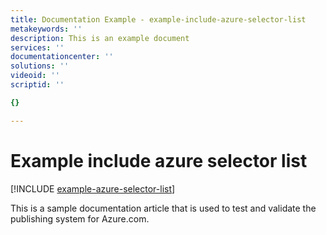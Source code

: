 ```yaml
---
title: Documentation Example - example-include-azure-selector-list
metakeywords: ''
description: This is an example document
services: ''
documentationcenter: ''
solutions: ''
videoid: ''
scriptid: ''

{}

---
```

# Example include azure selector list
[!INCLUDE [example-azure-selector-list](includes/example-azure-selector-list.md)]

This is a sample documentation article that is used to test and validate the publishing system for Azure.com.  

